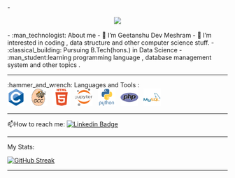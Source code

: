 -<div id="header" align="center">
    <img src="https://media.giphy.com/media/13HBDT4QSTpveU/giphy.gif" width="150">
  </div>
- :man_technologist: About me 
- 👋 I’m Geetanshu Dev Meshram
- 👀 I’m interested in coding , data structure and other computer science stuff.
- :classical_building: Pursuing B.Tech(hons.) in Data Science  
-  :man_student:learning programming language , database management system and other topics . 

<hr>
:hammer_and_wrench: Languages and Tools :
<div>
    <img src="https://github.com/devicons/devicon/blob/master/icons/c/c-original.svg" title="C" alt="C Language" width="40" height="40"> &nbsp;
    <img src="https://github.com/devicons/devicon/blob/master/icons/gcc/gcc-original.svg" title="C" alt="gcc" width="40" height="40"> &nbsp;
     <img src="https://github.com/devicons/devicon/blob/master/icons/html5/html5-plain-wordmark.svg" title="HTML 5 " alt="html5" width="40" height="40"> &nbsp;
     <img src="https://github.com/devicons/devicon/blob/master/icons/jupyter/jupyter-original-wordmark.svg" title="jupyter" alt="jupyter" width="40" height="40">  &nbsp;
     <img src="https://github.com/devicons/devicon/blob/master/icons/python/python-original-wordmark.svg" title="Python" alt="python language" width="40" height="40"> &nbsp;
    <img src="https://github.com/devicons/devicon/blob/master/icons/php/php-original.svg" title="Php" title="php" alt="php" width="40" height="40"> &nbsp;
    <img src="https://github.com/devicons/devicon/blob/master/icons/mysql/mysql-original-wordmark.svg" title="mysql" alt="mysql" width="40" height="40"> &nbsp;
</div>
<hr>


:mailbox:How to reach me: [![Linkedin Badge](https://img.shields.io/badge/-GeetanshuDev-blue?style=flat&logo=Linkedin&logoColor=white)](https://www.linkedin.com/in/geetanshu-dev-meshram-2b3b61240)
<hr>
My Stats:

[![GitHub Streak](http://github-readme-streak-stats.herokuapp.com?user=@geetanshudev&theme=dark&background=000000)](https://git.io/streak-stats)
<hr>


<!---
geetanshudev/geetanshudev is a ✨ special ✨ repository because its `README.md` (this file) appears on your GitHub profile.
You can click the Preview link to take a look at your changes.
--->
